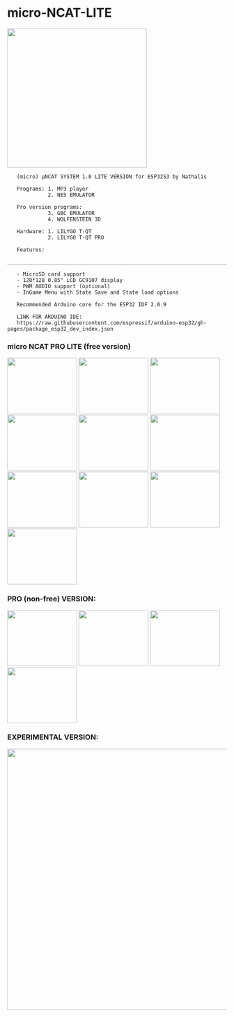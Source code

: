 # micro-NCAT-LITE

<img src="https://github.com/ncat-system/micro-NCAT-LITE/blob/main/uNCAT.png?raw=true" align="center" height="320" width="320">

```
   (micro) μNCAT SYSTEM 1.0 LITE VERSION for ESP32S3 by Nathalis              
                                                                              
   Programs: 1. MP3 player                                                    
             2. NES EMULATOR                                                  
                                                                              
   Pro version programs:                                                      
             3. GBC EMULATOR                                                  
             4. WOLFENSTEIN 3D                                                
                                                                              
   Hardware: 1. LILYGO T-QT                                                   
             2. LILYGO T-QT PRO                                               
```                                                                              
                                                                              

```                                                                              
   Features:                                                                  
   __________________________________________________________________________ 
                                                                              
   - MicroSD card support                                                     
   - 128*128 0.85" LCD GC9107 display                                         
   - PWM AUDIO support (optional)                                             
   - InGame Menu with State Save and State load options                                                   
```                                                                              

```                                                                              
   Recommended Arduino core for the ESP32 IDF 2.0.9                           
                                                                              
   LINK FOR ARDUINO IDE:                                                      
   https://raw.githubusercontent.com/espressif/arduino-esp32/gh-pages/package_esp32_dev_index.json
```                                                                              


### micro NCAT PRO LITE (free version)

<p float="left">

<a href="https://github.com/ncat-system/micro-NCAT-LITE/blob/main/images/0.jpg?raw=true"><img src="https://github.com/ncat-system/micro-NCAT-LITE/blob/main/images/0.jpg?raw=true" height="128" width="160" ></a>
<a href="https://github.com/ncat-system/micro-NCAT-LITE/blob/main/images/1.jpg?raw=true"><img src="https://github.com/ncat-system/micro-NCAT-LITE/blob/main/images/1.jpg?raw=true" height="128" width="160" ></a>
<a href="https://github.com/ncat-system/micro-NCAT-LITE/blob/main/images/2.jpg?raw=true"><img src="https://github.com/ncat-system/micro-NCAT-LITE/blob/main/images/2.jpg?raw=true" height="128" width="160" ></a>
<a href="https://github.com/ncat-system/micro-NCAT-LITE/blob/main/images/3.jpg?raw=true"><img src="https://github.com/ncat-system/micro-NCAT-LITE/blob/main/images/3.jpg?raw=true" height="128" width="160" ></a>
<a href="https://github.com/ncat-system/micro-NCAT-LITE/blob/main/images/4.jpg?raw=true"><img src="https://github.com/ncat-system/micro-NCAT-LITE/blob/main/images/4.jpg?raw=true" height="128" width="160" ></a>
<a href="https://github.com/ncat-system/micro-NCAT-LITE/blob/main/images/5.jpg?raw=true"><img src="https://github.com/ncat-system/micro-NCAT-LITE/blob/main/images/5.jpg?raw=true" height="128" width="160" ></a>
<a href="https://github.com/ncat-system/micro-NCAT-LITE/blob/main/images/6.jpg?raw=true"><img src="https://github.com/ncat-system/micro-NCAT-LITE/blob/main/images/6.jpg?raw=true" height="128" width="160" ></a>
<a href="https://github.com/ncat-system/micro-NCAT-LITE/blob/main/images/7.jpg?raw=true"><img src="https://github.com/ncat-system/micro-NCAT-LITE/blob/main/images/7.jpg?raw=true" height="128" width="160" ></a>
<a href="https://github.com/ncat-system/micro-NCAT-LITE/blob/main/images/8.jpg?raw=true"><img src="https://github.com/ncat-system/micro-NCAT-LITE/blob/main/images/8.jpg?raw=true" height="128" width="160" ></a>
<a href="https://github.com/ncat-system/micro-NCAT-LITE/blob/main/images/9.jpg?raw=true"><img src="https://github.com/ncat-system/micro-NCAT-LITE/blob/main/images/9.jpg?raw=true" height="128" width="160" ></a>

</p>
  
### PRO (non-free) VERSION:

<p float="left">
<a href="https://github.com/ncat-system/micro-NCAT-LITE/blob/main/images/10_PRO.jpg?raw=true"><img src="https://github.com/ncat-system/micro-NCAT-LITE/blob/main/images/10_PRO.jpg?raw=true" height="128" width="160" ></a>
<a href="https://github.com/ncat-system/micro-NCAT-LITE/blob/main/images/11_PRO.jpg?raw=true"><img src="https://github.com/ncat-system/micro-NCAT-LITE/blob/main/images/11_PRO.jpg?raw=true" height="128" width="160" ></a>
<a href="https://github.com/ncat-system/micro-NCAT-LITE/blob/main/images/12_PRO.jpg?raw=true"><img src="https://github.com/ncat-system/micro-NCAT-LITE/blob/main/images/12_PRO.jpg?raw=true" height="128" width="160" ></a>
<a href="https://github.com/ncat-system/micro-NCAT-LITE/blob/main/images/13_PRO.jpg?raw=true"><img src="https://github.com/ncat-system/micro-NCAT-LITE/blob/main/images/13_PRO.jpg?raw=true" height="128" width="160" ></a>

</p>

### EXPERIMENTAL VERSION:

<p float="left">
<a href="https://github.com/ncat-system/micro-NCAT-LITE/blob/main/experimental/microNCAT_MinimalSch.png"><img src="https://github.com/ncat-system/micro-NCAT-LITE/blob/main/experimental/microNCAT_MinimalSch.png" height="600" width="800" ></a>



</p>
